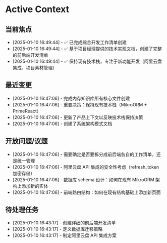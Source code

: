 # Active Context

## 当前焦点
* [2025-01-10 16:49:44] - ✅ 已完成综合开发工作清单创建
* [2025-01-10 16:49:44] - ✅ 基于项目经理提供的技术实现文档，创建了完整的前后端开发清单
* [2025-01-10 16:49:44] - ✅ 保持现有技术栈，专注于新功能开发（阿里云盘集成、项目素材管理）

## 最近变更
* [2025-01-10 16:47:06] - 完成内存知识库所有核心文件创建
* [2025-01-10 16:47:06] - 重要决策：保持现有技术栈（MikroORM + PrimeReact）
* [2025-01-10 16:47:06] - 更新了产品上下文以反映技术栈保持决策
* [2025-01-10 16:47:06] - 创建了系统架构模式文档

## 开放问题/议题
* [2025-01-10 16:47:06] - 需要确定是否要拆分成前后端各自的工作清单，还是统一管理
* [2025-01-10 16:47:06] - 阿里云盘 API 集成的安全性考虑（refresh_token 加密存储）
* [2025-01-10 16:47:06] - 数据库 schema 设计：如何在现有 MikroORM 架构上添加新的实体
* [2025-01-10 16:47:06] - 前端路由结构：如何在现有结构基础上添加新页面

## 待处理任务
* [2025-01-10 16:43:17] - 创建详细的前后端开发清单
* [2025-01-10 16:43:17] - 定义数据库迁移策略
* [2025-01-10 16:43:17] - 制定阿里云盘 API 集成方案